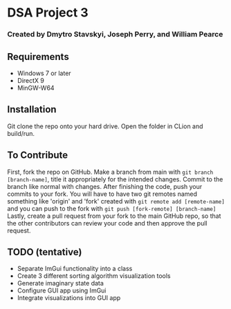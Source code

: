 # DSA Project 3
### Created by Dmytro Stavskyi, Joseph Perry, and William Pearce
## Requirements

 - Windows 7 or later
 - DirectX 9
 - MinGW-W64

## Installation
Git clone the repo onto your hard drive. Open the folder in CLion and build/run.

## To Contribute
First, fork the repo on GitHub. Make a branch from main with `git branch [branch-name]`, title it appropriately for the intended changes. Commit to the branch like normal with changes. After finishing the code, push your commits to your fork. You will have to have two git remotes named something like 'origin' and 'fork' created with `git remote add [remote-name]` and you can push to the fork with `git push [fork-remote] [branch-name] `Lastly, create a pull request from your fork to the main GitHub repo, so that the other contributors can review your code and then approve the pull request.

## TODO (tentative)
- Separate ImGui functionality into a class
- Create 3 different sorting algorithm visualization tools
- Generate imaginary state data
- Configure GUI app using ImGui
- Integrate visualizations into GUI app
